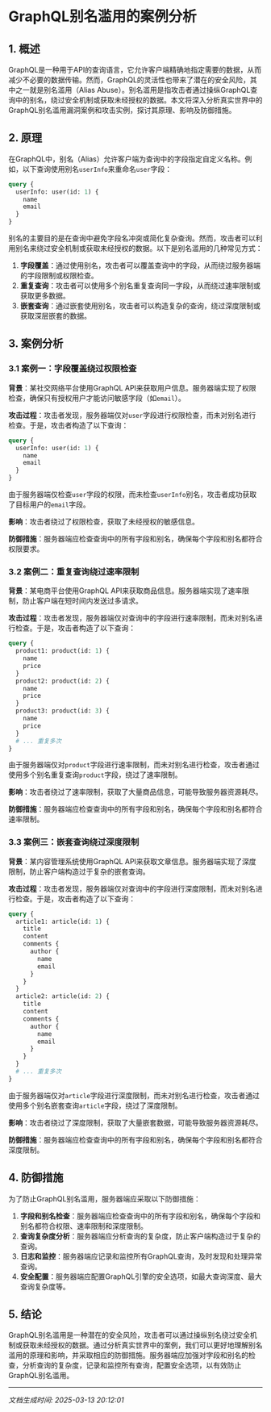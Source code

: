 # GraphQL别名滥用的案例分析

## 1. 概述

GraphQL是一种用于API的查询语言，它允许客户端精确地指定需要的数据，从而减少不必要的数据传输。然而，GraphQL的灵活性也带来了潜在的安全风险，其中之一就是别名滥用（Alias Abuse）。别名滥用是指攻击者通过操纵GraphQL查询中的别名，绕过安全机制或获取未经授权的数据。本文将深入分析真实世界中的GraphQL别名滥用漏洞案例和攻击实例，探讨其原理、影响及防御措施。

## 2. 原理

在GraphQL中，别名（Alias）允许客户端为查询中的字段指定自定义名称。例如，以下查询使用别名`userInfo`来重命名`user`字段：

```graphql
query {
  userInfo: user(id: 1) {
    name
    email
  }
}
```

别名的主要目的是在查询中避免字段名冲突或简化复杂查询。然而，攻击者可以利用别名来绕过安全机制或获取未经授权的数据。以下是别名滥用的几种常见方式：

1. **字段覆盖**：通过使用别名，攻击者可以覆盖查询中的字段，从而绕过服务器端的字段限制或权限检查。
2. **重复查询**：攻击者可以使用多个别名重复查询同一字段，从而绕过速率限制或获取更多数据。
3. **嵌套查询**：通过嵌套使用别名，攻击者可以构造复杂的查询，绕过深度限制或获取深层嵌套的数据。

## 3. 案例分析

### 3.1 案例一：字段覆盖绕过权限检查

**背景**：某社交网络平台使用GraphQL API来获取用户信息。服务器端实现了权限检查，确保只有授权用户才能访问敏感字段（如`email`）。

**攻击过程**：攻击者发现，服务器端仅对`user`字段进行权限检查，而未对别名进行检查。于是，攻击者构造了以下查询：

```graphql
query {
  userInfo: user(id: 1) {
    name
    email
  }
}
```

由于服务器端仅检查`user`字段的权限，而未检查`userInfo`别名，攻击者成功获取了目标用户的`email`字段。

**影响**：攻击者绕过了权限检查，获取了未经授权的敏感信息。

**防御措施**：服务器端应检查查询中的所有字段和别名，确保每个字段和别名都符合权限要求。

### 3.2 案例二：重复查询绕过速率限制

**背景**：某电商平台使用GraphQL API来获取商品信息。服务器端实现了速率限制，防止客户端在短时间内发送过多请求。

**攻击过程**：攻击者发现，服务器端仅对查询中的字段进行速率限制，而未对别名进行检查。于是，攻击者构造了以下查询：

```graphql
query {
  product1: product(id: 1) {
    name
    price
  }
  product2: product(id: 2) {
    name
    price
  }
  product3: product(id: 3) {
    name
    price
  }
  # ... 重复多次
}
```

由于服务器端仅对`product`字段进行速率限制，而未对别名进行检查，攻击者通过使用多个别名重复查询`product`字段，绕过了速率限制。

**影响**：攻击者绕过了速率限制，获取了大量商品信息，可能导致服务器资源耗尽。

**防御措施**：服务器端应检查查询中的所有字段和别名，确保每个字段和别名都符合速率限制。

### 3.3 案例三：嵌套查询绕过深度限制

**背景**：某内容管理系统使用GraphQL API来获取文章信息。服务器端实现了深度限制，防止客户端构造过于复杂的嵌套查询。

**攻击过程**：攻击者发现，服务器端仅对查询中的字段进行深度限制，而未对别名进行检查。于是，攻击者构造了以下查询：

```graphql
query {
  article1: article(id: 1) {
    title
    content
    comments {
      author {
        name
        email
      }
    }
  }
  article2: article(id: 2) {
    title
    content
    comments {
      author {
        name
        email
      }
    }
  }
  # ... 重复多次
}
```

由于服务器端仅对`article`字段进行深度限制，而未对别名进行检查，攻击者通过使用多个别名嵌套查询`article`字段，绕过了深度限制。

**影响**：攻击者绕过了深度限制，获取了大量嵌套数据，可能导致服务器资源耗尽。

**防御措施**：服务器端应检查查询中的所有字段和别名，确保每个字段和别名都符合深度限制。

## 4. 防御措施

为了防止GraphQL别名滥用，服务器端应采取以下防御措施：

1. **字段和别名检查**：服务器端应检查查询中的所有字段和别名，确保每个字段和别名都符合权限、速率限制和深度限制。
2. **查询复杂度分析**：服务器端应分析查询的复杂度，防止客户端构造过于复杂的查询。
3. **日志和监控**：服务器端应记录和监控所有GraphQL查询，及时发现和处理异常查询。
4. **安全配置**：服务器端应配置GraphQL引擎的安全选项，如最大查询深度、最大查询复杂度等。

## 5. 结论

GraphQL别名滥用是一种潜在的安全风险，攻击者可以通过操纵别名绕过安全机制或获取未经授权的数据。通过分析真实世界中的案例，我们可以更好地理解别名滥用的原理和影响，并采取相应的防御措施。服务器端应加强对字段和别名的检查，分析查询的复杂度，记录和监控所有查询，配置安全选项，以有效防止GraphQL别名滥用。

---

*文档生成时间: 2025-03-13 20:12:01*
